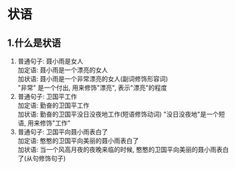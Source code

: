 # 状语
## 1.什么是状语
1. 普通句子: 聂小雨是女人  
  加定语: 聂小雨是一个漂亮的女人  
  加状语: 聂小雨是一个非常漂亮的女人(副词修饰形容词)  
  "非常" 是一个付出, 用来修饰"漂亮", 表示"漂亮"的程度
2. 普通句子: 卫国平工作  
   加定语: 勤奋的卫国平工作  
   加状语: 勤奋的卫国平没日没夜地工作(短语修饰动词)
   "没日没夜地"是一个短语, 用来修饰"工作"
3. 普通句子: 卫国平向聂小雨表白了  
   加定语: 憨憨的卫国平向美丽的聂小雨表白了  
   加状语: 当一个风高月夜的夜晚来临的时候, 憨憨的卫国平向美丽的聂小雨表白了(从句修饰句子)